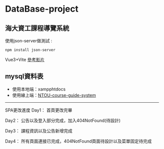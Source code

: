 # DataBase-project
## 海大資工課程導覽系統

使用json-server做測試 :

```
npm install json-server
```

Vue3+Vite
[參考影片](https://youtu.be/rNQIA0Fe9KQ)

## mysql資料表

* 使用本地端：xampphtdocs
* 使用線上端：[NTOU-course-guide-system](https://jayyyu1w.github.io/NTOU-course-guide-system/)

---------------------------------------
SPA更改進度
Day1：
首頁更改完畢

Day2：
公告以及登入部分完成，加入404NotFound(待設計)

Day3：
課程資訊以及公告新增完成

Day4：
所有頁面連接已完成，404NotFound頁面待設計以及菜單固定待完成